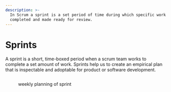 ```yaml
---
description: >-
  In Scrum a sprint is a set period of time during which specific work has to be
  completed and made ready for review.
---
```


# Sprints

A sprint is a short, time-boxed period when a scrum team works to complete a set amount of work. Sprints help us to create an empirical plan that is inspectable and adoptable for product or software development.

<figure><img src="../../.gitbook/assets/Sprint – 1.png" alt=""><figcaption><p>weekly planning of sprint</p></figcaption></figure>

###



